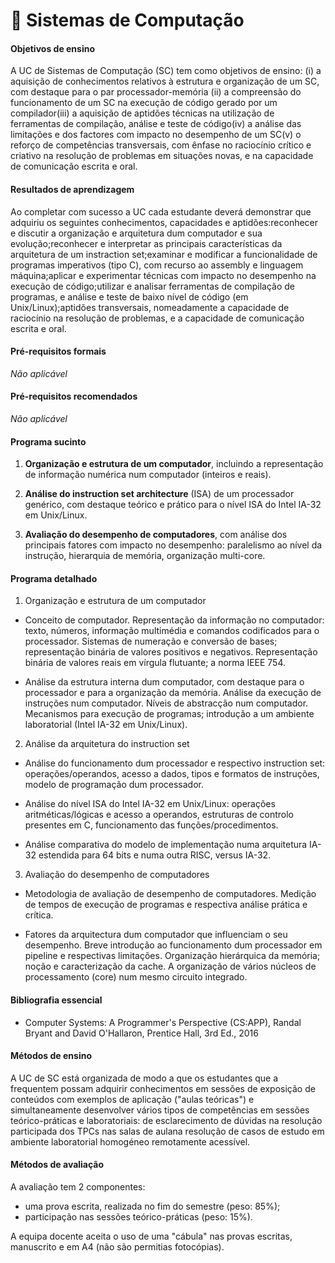 # 📙 Sistemas de Computação

#### Objetivos de ensino

A UC de Sistemas de Computação (SC) tem como objetivos de ensino:  (i) a aquisição de conhecimentos relativos à estrutura e organização de um SC, com destaque para o par processador-memória  (ii) a compreensão do funcionamento de um SC na execução de código gerado por um compilador(iii) a aquisição de aptidões técnicas na utilização de ferramentas de compilação, análise e teste de código(iv) a análise das limitações e dos factores com impacto no desempenho de um SC(v) o reforço de competências transversais, com ênfase no raciocínio crítico e criativo na resolução de problemas em situações novas, e na capacidade de comunicação escrita e oral.

#### Resultados de aprendizagem

Ao completar com sucesso a UC cada estudante deverá demonstrar que adquiriu os seguintes conhecimentos, capacidades e aptidões:reconhecer e discutir a organização e arquitetura dum computador e sua evolução;reconhecer e interpretar as principais características da arquitetura de um instraction set;examinar e modificar a funcionalidade de programas imperativos (tipo C), com recurso ao assembly e linguagem máquina;aplicar e experimentar técnicas com impacto no desempenho na execução de código;utilizar e analisar ferramentas de compilação de programas, e análise e teste de baixo nível de código (em Unix/Linux);aptidões transversais, nomeadamente a capacidade de raciocínio na resolução de problemas, e a capacidade de comunicação escrita e oral.

#### Pré-requisitos formais

*Não aplicável*

#### Pré-requisitos recomendados

*Não aplicável*

#### Programa sucinto

1. **Organização e estrutura de um computador**, incluindo a representação de informação numérica num computador (inteiros e reais).

2. **Análise do instruction set architecture** (ISA) de um processador genérico, com destaque teórico e prático para o nível ISA do Intel IA-32 em Unix/Linux.

3. **Avaliação do desempenho de computadores**, com análise dos principais fatores com impacto no desempenho: paralelismo ao nível da instrução, hierarquia de memória, organização multi-core.

#### Programa detalhado

1. Organização e estrutura de um computador

  - Conceito de computador. Representação da informação no computador: texto, números, informação multimédia e comandos codificados para o processador. Sistemas de numeração e conversão de bases; representação binária de valores positivos e negativos. Representação binária de valores reais em vírgula flutuante; a norma IEEE 754.

  - Análise da estrutura interna dum computador, com destaque para o processador e para a organização da memória. Análise da execução de instruções num computador. Níveis de abstracção num computador. Mecanismos para execução de programas; introdução a um ambiente laboratorial (Intel IA-32 em Unix/Linux).

2. Análise da arquitetura do instruction set

  - Análise do funcionamento dum processador e respectivo instruction set: operações/operandos, acesso a dados, tipos e formatos de instruções, modelo de programação dum processador.

  - Análise do nível ISA do Intel IA-32 em Unix/Linux: operações aritméticas/lógicas e acesso a operandos, estruturas de controlo presentes em C, funcionamento das funções/procedimentos.

  - Análise comparativa do modelo de implementação numa arquitetura IA-32 estendida para 64 bits e numa outra RISC, versus IA-32.

3. Avaliação do desempenho de computadores

  - Metodologia de avaliação de desempenho de computadores. Medição de tempos de execução de programas e respectiva análise prática e crítica.

  - Fatores da arquitectura dum computador que influenciam o seu desempenho. Breve introdução ao funcionamento dum processador em pipeline e respectivas limitações.  Organização hierárquica da memória; noção e caracterização da cache. A organização de vários núcleos de processamento (core) num mesmo circuito integrado.

#### Bibliografia essencial

- Computer Systems: A Programmer's Perspective (CS:APP), Randal Bryant and David O'Hallaron, Prentice Hall, 3rd Ed., 2016

#### Métodos de ensino

A UC de SC está organizada de modo a que os estudantes que a frequentem possam adquirir conhecimentos em sessões de exposição de conteúdos com exemplos de aplicação  ("aulas teóricas") e simultaneamente desenvolver vários tipos de competências em sessões teórico-práticas e laboratoriais:
de esclarecimento de dúvidas na resolução participada dos TPCs nas salas de aulana resolução de casos de estudo em ambiente laboratorial homogéneo  remotamente acessível.

#### Métodos de avaliação

A avaliação tem 2 componentes:

- uma prova escrita, realizada no fim do semestre (peso: 85%);
- participação nas sessões teórico-práticas (peso: 15%).

A equipa docente aceita o uso de uma "cábula" nas provas escritas, manuscrito e em A4 (não são permitias fotocópias).
